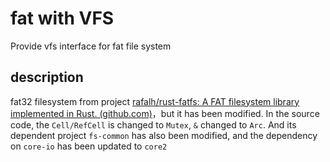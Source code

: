 # fat with VFS

Provide vfs interface for fat file system

## description

fat32 filesystem from project [rafalh/rust-fatfs: A FAT filesystem library implemented in Rust. (github.com)](https://github.com/rafalh/rust-fatfs)，but it has been modified. In the source code, the `Cell/RefCell` is changed to `Mutex`, `&` changed to `Arc`. And its dependent project `fs-common` has also been modified, and the dependency on `core-io` has been updated to `core2` 



